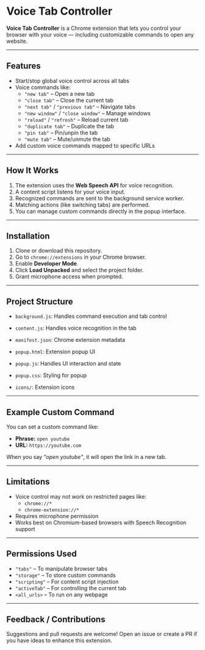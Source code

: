 # Voice Tab Controller

**Voice Tab Controller** is a Chrome extension that lets you control your browser with your voice — including customizable commands to open any website.

---

## Features

- Start/stop global voice control across all tabs
- Voice commands like:
  - `"new tab"` – Open a new tab
  - `"close tab"` – Close the current tab
  - `"next tab"` / `"previous tab"` – Navigate tabs
  - `"new window"` / `"close window"` – Manage windows
  - `"reload"` / `"refresh"` – Reload current tab
  - `"duplicate tab"` – Duplicate the tab
  - `"pin tab"` – Pin/unpin the tab
  - `"mute tab"` – Mute/unmute the tab
- Add custom voice commands mapped to specific URLs

---

## How It Works

1. The extension uses the **Web Speech API** for voice recognition.
2. A content script listens for your voice input.
3. Recognized commands are sent to the background service worker.
4. Matching actions (like switching tabs) are performed.
5. You can manage custom commands directly in the popup interface.

---

## Installation

1. Clone or download this repository.
2. Go to `chrome://extensions` in your Chrome browser.
3. Enable **Developer Mode**.
4. Click **Load Unpacked** and select the project folder.
5. Grant microphone access when prompted.

---

## Project Structure

- `background.js`: Handles command execution and tab control

- `content.js`: Handles voice recognition in the tab

- `manifest.json`: Chrome extension metadata

- `popup.html`: Extension popup UI

- `popup.js`: Handles UI interaction and state

- `popup.css`: Styling for popup

- `icons/`: Extension icons

---

## Example Custom Command

You can set a custom command like:

- **Phrase:** `open youtube`
- **URL:** `https://youtube.com`

When you say *"open youtube"*, it will open the link in a new tab.

---

## Limitations

- Voice control may not work on restricted pages like:
  - `chrome://*`
  - `chrome-extension://*`
- Requires microphone permission
- Works best on Chromium-based browsers with Speech Recognition support

---

## Permissions Used

- `"tabs"` – To manipulate browser tabs
- `"storage"` – To store custom commands
- `"scripting"` – For content script injection
- `"activeTab"` – For controlling the current tab
- `<all_urls>` – To run on any webpage

---

## Feedback / Contributions

Suggestions and pull requests are welcome! Open an issue or create a PR if you have ideas to enhance this extension.


